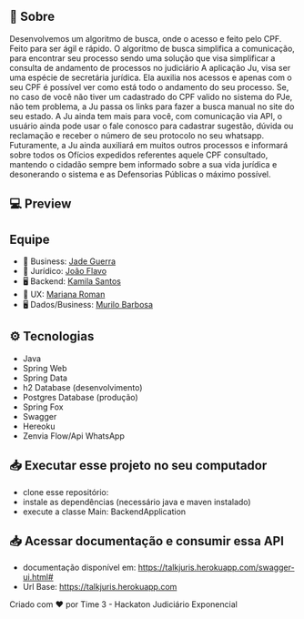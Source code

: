 

## 🔖 Sobre

Desenvolvemos um algoritmo de busca, onde o acesso e feito pelo CPF. Feito para ser ágil e rápido. O algoritmo de busca simplifica a comunicação, para encontrar seu processo sendo uma solução que visa simplificar a consulta de andamento de processos no judiciário A aplicação Ju, visa ser uma espécie de secretária jurídica. Ela auxilia nos acessos e apenas com o seu CPF é possível ver como está todo o andamento do seu processo. Se, no caso de você não tiver um cadastrado do CPF valido no sistema do PJe, não tem problema, a Ju passa os links para fazer a busca manual no site do seu estado. A Ju ainda tem mais para você, com comunicação via API, o usuário ainda pode usar o fale conosco para cadastrar sugestão, dúvida ou reclamação e receber o número de seu protocolo no seu whatsapp. Futuramente, a Ju ainda auxiliará em muitos outros processos e informará sobre todos os Ofícios expedidos referentes aquele CPF consultado, mantendo o cidadão sempre bem informado sobre a sua vida jurídica e desonerando o sistema e as Defensorias Públicas o máximo possível.


## 💻 Preview


## Equipe

- 📢 Business: [Jade Guerra](https://www.linkedin.com/in/jadeguerra/)
- 💼 Jurídico: [João Flavo](https://www.linkedin.com/in/joaoflavo/)
- 🖥 Backend: [Kamila Santos](https://www.linkedin.com/in/kamila-santos-oliveira/)
- 🎨 UX: [Mariana Roman](https://www.linkedin.com/in/mariana-roman-a2612864?originalSubdomain=br)
- 🖥 Dados/Business: [Murilo Barbosa](https://www.linkedin.com/in/murilo-barbosa-soares-4006b0141/)

## ⚙ Tecnologias

- Java
- Spring Web
- Spring Data
- h2 Database (desenvolvimento)
- Postgres Database (produção)
- Spring Fox
- Swagger 
- Hereoku
- Zenvia Flow/Api WhatsApp

## 📥 Executar esse projeto no seu computador

- clone esse repositório: 
- instale as dependências (necessário java e maven instalado)
- execute a classe Main: BackendApplication

## 📥 Acessar documentação e consumir essa API

 - documentação disponível em: https://talkjuris.herokuapp.com/swagger-ui.html#
 - Url Base: https://talkjuris.herokuapp.com


Criado com ❤ por Time 3 - Hackaton Judiciário Exponencial
